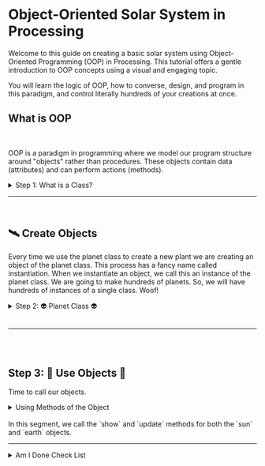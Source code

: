 # Object-Oriented Solar System in Processing

Welcome to this guide on creating a basic solar system using Object-Oriented Programming (OOP) in Processing. This tutorial offers a gentle introduction to OOP concepts using a visual and engaging topic.

You will learn the logic of OOP, how to converse, design, and program in this paradigm, and control literally hundreds of your creations at once.

## What is OOP
<br>

OOP is a paradigm in programming where we model our program structure around "objects" rather than procedures. These objects contain data (attributes) and can perform actions (methods).


<details>
<summary> Step 1: What is a Class?</summary>

In OOP, a class is a blueprint for creating objects. For our solar system, we'll think of each planet as an object, and they will be created from the `Planet` class. This is the class provided to you. You will almost never code from a blank slate, save for research and school :)

While looking, write down 3 questions you have and try to find a method and an attribute. 

<img src="oop.png" alt="meow" width="600" height="500">

Here, the <em>Planet</em> class has attributes (like <em>radius</em> and <em>distance</em>) and methods (like <em>show</em> and <em>update</em>).

<details>

  <summary>🛸🔴👽 Side Quest 🌕🔴🛸 </summary>
  Use NASA's OpenAPI resources to get a real image of Mars from one of their rovers. Report back on how you did this to the class.

<a href="https://api.nasa.gov/"> Application Program Interface (API) </a>

<a href="https://youtu.be/4czjS9h4Fpg?feature=shared"> Mars Landing </a>
</details>

Let's break this down step-by-step by adding new methods and attributes!

</details>

---
<br>


## 🛰️ Create Objects

Every time we use the planet class to create a new plant we are creating an object of the planet class. This process has a fancy name called instantiation. When we instantiate an object, we call this an instance of the planet class. We are going to make hundreds of planets. So, we will have hundreds of instances of a single class. Woof!

<details>
<summary> Step 2: 👽 Planet Class 👽 </summary>
With our class defined & commented on, we can create objects, which are instances of a class. 

<img src="oop_call.png" alt="meow" width="700" height="400">


Here, we've created two objects: `sun` and `earth` from the `Planet` class. This is what we mean by Instance of a class, an object, or to instantiate an object.

</details>
<br>

---

<br>
<br>


## Step 3: 🚧 Use Objects 🚧

Time to call our objects.

<details>
<summary>Using Methods of the Object</summary>

Each object can use the methods defined in the `Planet` class.

<img src="done.png" alt="meow" width="700" height="400">


</details>
<br>
In this segment, we call the `show` and `update` methods for both the `sun` and `earth` objects.

---

<details>
    <summary>Am I Done Check List</summary>
    
1. 3 instances of planet class
2. 3 unique methods used
3. Art aspect clear
4. Science aspect clear
5. Add a new method to planet-class that will make the planet move
6. Add a new attribute to planet-class
7. User input used
8. Conditional Statement used
9. A TODO programming list for the next class: see steps 9-10
10. Calculate the force of gravity between one of your planets & sun by using their masses irl
11. Make step 10 a new method by first completing step 9 for this task :)

<img src='isthis.png'>
</details>
